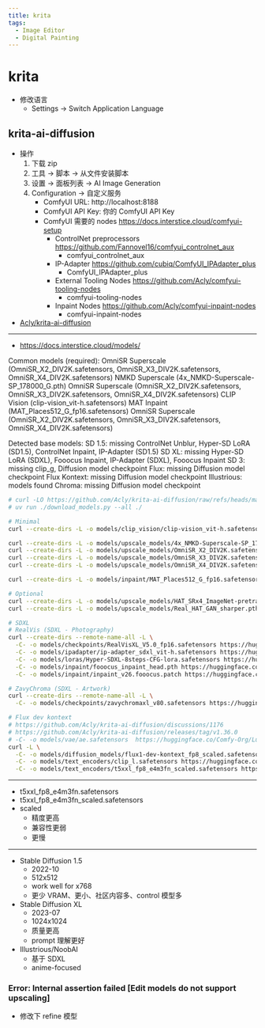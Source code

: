```yaml
---
title: krita
tags:
  - Image Editor
  - Digital Painting
---
```


# krita

- 修改语言
  - Settings -> Switch Application Language

## krita-ai-diffusion

- 操作
  1. 下载 zip
  2. 工具 -> 脚本 -> 从文件安装脚本
  3. 设置 -> 面板列表 -> AI Image Generation
  4. Configuration -> 自定义服务
     - ComfyUI URL: http://localhost:8188
     - ComfyUI API Key: 你的 ComfyUI API Key
     - ComfyUI 需要的 nodes https://docs.interstice.cloud/comfyui-setup
       - ControlNet preprocessors https://github.com/Fannovel16/comfyui_controlnet_aux
         - comfyui_controlnet_aux
       - IP-Adapter https://github.com/cubiq/ComfyUI_IPAdapter_plus
         - ComfyUI_IPAdapter_plus
       - External Tooling Nodes https://github.com/Acly/comfyui-tooling-nodes
         - comfyui-tooling-nodes
       - Inpaint Nodes https://github.com/Acly/comfyui-inpaint-nodes
         - comfyui-inpaint-nodes
- [Acly/krita-ai-diffusion](https://github.com/Acly/krita-ai-diffusion)

---

- https://docs.interstice.cloud/models/

Common models (required):
OmniSR Superscale (OmniSR_X2_DIV2K.safetensors, OmniSR_X3_DIV2K.safetensors, OmniSR_X4_DIV2K.safetensors)
NMKD Superscale (4x_NMKD-Superscale-SP_178000_G.pth)
OmniSR Superscale (OmniSR_X2_DIV2K.safetensors, OmniSR_X3_DIV2K.safetensors, OmniSR_X4_DIV2K.safetensors)
CLIP Vision (clip-vision_vit-h.safetensors)
MAT Inpaint (MAT_Places512_G_fp16.safetensors)
OmniSR Superscale (OmniSR_X2_DIV2K.safetensors, OmniSR_X3_DIV2K.safetensors, OmniSR_X4_DIV2K.safetensors)

Detected base models:
SD 1.5: missing ControlNet Unblur, Hyper-SD LoRA (SD1.5), ControlNet Inpaint, IP-Adapter (SD1.5)
SD XL: missing Hyper-SD LoRA (SDXL), Fooocus Inpaint, IP-Adapter (SDXL), Fooocus Inpaint
SD 3: missing clip_g, Diffusion model checkpoint
Flux: missing Diffusion model checkpoint
Flux Kontext: missing Diffusion model checkpoint
Illustrious: models found
Chroma: missing Diffusion model checkpoint

```bash
# curl -LO https://github.com/Acly/krita-ai-diffusion/raw/refs/heads/main/scripts/download_models.py
# uv run ./download_models.py --all ./

# Minimal
curl --create-dirs -L -o models/clip_vision/clip-vision_vit-h.safetensors https://huggingface.co/h94/IP-Adapter/resolve/main/models/image_encoder/model.safetensors

curl --create-dirs -L -o models/upscale_models/4x_NMKD-Superscale-SP_178000_G.pth https://huggingface.co/gemasai/4x_NMKD-Superscale-SP_178000_G/resolve/main/4x_NMKD-Superscale-SP_178000_G.pth
curl --create-dirs -L -o models/upscale_models/OmniSR_X2_DIV2K.safetensors https://huggingface.co/Acly/Omni-SR/resolve/main/OmniSR_X2_DIV2K.safetensors
curl --create-dirs -L -o models/upscale_models/OmniSR_X3_DIV2K.safetensors https://huggingface.co/Acly/Omni-SR/resolve/main/OmniSR_X3_DIV2K.safetensors
curl --create-dirs -L -o models/upscale_models/OmniSR_X4_DIV2K.safetensors https://huggingface.co/Acly/Omni-SR/resolve/main/OmniSR_X4_DIV2K.safetensors

curl --create-dirs -L -o models/inpaint/MAT_Places512_G_fp16.safetensors https://huggingface.co/Acly/MAT/resolve/main/MAT_Places512_G_fp16.safetensors

# Optional
curl --create-dirs -L -o models/upscale_models/HAT_SRx4_ImageNet-pretrain.pth https://huggingface.co/Acly/hat/resolve/main/HAT_SRx4_ImageNet-pretrain.pth
curl --create-dirs -L -o models/upscale_models/Real_HAT_GAN_sharper.pth https://huggingface.co/Acly/hat/resolve/main/Real_HAT_GAN_sharper.pth

# SDXL
# RealVis (SDXL - Photography)
curl --create-dirs --remote-name-all -L \
  -C- -o models/checkpoints/RealVisXL_V5.0_fp16.safetensors https://huggingface.co/SG161222/RealVisXL_V5.0/resolve/main/RealVisXL_V5.0_fp16.safetensors \
  -C- -o models/ipadapter/ip-adapter_sdxl_vit-h.safetensors https://huggingface.co/h94/IP-Adapter/resolve/main/sdxl_models/ip-adapter_sdxl_vit-h.safetensors \
  -C- -o models/loras/Hyper-SDXL-8steps-CFG-lora.safetensors https://huggingface.co/ByteDance/Hyper-SD/resolve/main/Hyper-SDXL-8steps-CFG-lora.safetensors \
  -C- -o models/inpaint/fooocus_inpaint_head.pth https://huggingface.co/lllyasviel/fooocus_inpaint/resolve/main/fooocus_inpaint_head.pth \
  -C- -o models/inpaint/inpaint_v26.fooocus.patch https://huggingface.co/lllyasviel/fooocus_inpaint/resolve/main/inpaint_v26.fooocus.patch

# ZavyChroma (SDXL - Artwork)
curl --create-dirs --remote-name-all -L \
  -C- -o models/checkpoints/zavychromaxl_v80.safetensors https://huggingface.co/misri/zavychromaxl_v80/resolve/main/zavychromaxl_v80.safetensors

# Flux dev kontext
# https://github.com/Acly/krita-ai-diffusion/discussions/1176
# https://github.com/Acly/krita-ai-diffusion/releases/tag/v1.36.0
# -C- -o models/vae/ae.safetensors  https://huggingface.co/Comfy-Org/Lumina_Image_2.0_Repackaged/blob/main/split_files/vae/ae.safetensors
curl -L \
  -C- -o models/diffusion_models/flux1-dev-kontext_fp8_scaled.safetensors https://huggingface.co/Comfy-Org/flux1-kontext-dev_ComfyUI/resolve/main/split_files/diffusion_models/flux1-dev-kontext_fp8_scaled.safetensors \
  -C- -o models/text_encoders/clip_l.safetensors https://huggingface.co/comfyanonymous/flux_text_encoders/blob/main/clip_l.safetensors \
  -C- -o models/text_encoders/t5xxl_fp8_e4m3fn_scaled.safetensors https://huggingface.co/comfyanonymous/flux_text_encoders/resolve/main/t5xxl_fp8_e4m3fn_scaled.safetensors
```

---

- t5xxl_fp8_e4m3fn.safetensors
- t5xxl_fp8_e4m3fn_scaled.safetensors
- scaled
  - 精度更高
  - 兼容性更弱
  - 更慢

---

- Stable Diffusion 1.5
  - 2022-10
  - 512x512
  - work well for x768
  - 更少 VRAM、更小、社区内容多、control 模型多
- Stable Diffusion XL
  - 2023-07
  - 1024x1024
  - 质量更高
  - prompt 理解更好
- Illustrious/NoobAI
  - 基于 SDXL
  - anime-focused

### Error: Internal assertion failed [Edit models do not support upscaling]

- 修改下 refine 模型
